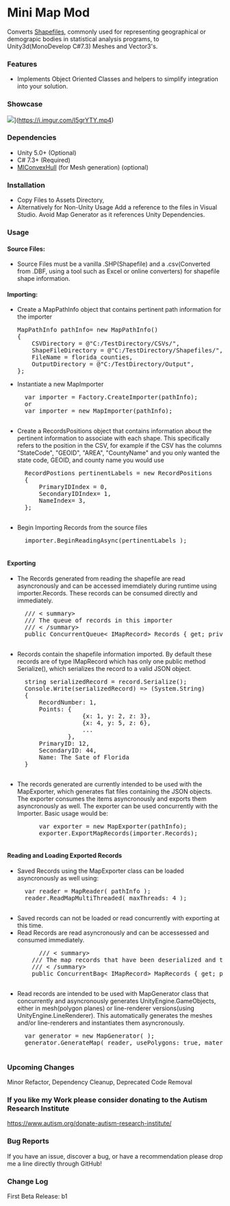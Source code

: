 
# Mini Map Mod
Converts [Shapefiles](https://en.wikipedia.org/wiki/Shapefile), commonly used for representing geographical or demograpic bodies in statistical analysis programs, to Unity3d(MonoDevelop C#7.3) Meshes and Vector3's.

### Features

- Implements Object Oriented Classes and helpers to simplify integration into your solution.

### Showcase

![](https://i.imgur.com/48gVaca.png)](https://i.imgur.com/I5grYTY.mp4)

### Dependencies
- Unity 5.0+ (Optional)
- C# 7.3+ (Required)
- [MIConvexHull](https://github.com/DesignEngrLab/MIConvexHull) (for Mesh generation) (optional)

### Installation
- Copy Files to Assets Directory,
- Alternatively for Non-Unity Usage Add a reference to the files in Visual Studio. Avoid Map Generator as it references Unity Dependencies.

### Usage
#### Source Files:
- Source Files must be a vanilla .SHP(Shapefile) and a .csv(Converted from .DBF, using a tool such as Excel or online converters) for shapefile shape information.
#### Importing:
- Create a MapPathInfo object that contains pertinent path information for the importer
	<pre>MapPathInfo pathInfo= new MapPathInfo()
  {
      CSVDirectory = @"C:/TestDirectory/CSVs/",
      ShapeFileDirectory = @"C:/TestDirectory/Shapefiles/",
      FileName = florida_counties,
      OutputDirectory = @"C:/TestDirectory/Output",
  };</pre>
- Instantiate a new MapImporter
	<pre>
	var importer = Factory.CreateImporter(pathInfo);
	or
	var importer = new MapImporter(pathInfo);
	</pre>
- Create a RecordsPositions object that contains information about the pertinent information to associate with each shape. This specifically refers to the position in the CSV, for example if the CSV has the columns "StateCode", "GEOID", "AREA", "CountyName" and you only wanted the state code, GEOID, and county name you would use
	<pre>
	RecordPostions pertinentLabels = new RecordPositions
	{
		PrimaryIDIndex = 0,
		SecondaryIDIndex= 1,
		NameIndex= 3,
	};
	</pre>
	
- Begin Importing Records from the source files
	<pre>
	importer.BeginReadingAsync(pertinentLabels );
	</pre>
#### Exporting
- The Records generated from reading the shapefile are read asyncronously and can be accessed imemdiately during runtime using importer.Records. These records can be consumed directly and immediately.
	<pre>
	/// < summary>
    /// The queue of records in this importer
    /// < /summary>
    public ConcurrentQueue< IMapRecord> Records { get; private set; }
	</pre>
- Records contain the shapefile information imported. By default these records are of type IMapRecord which has only one public method Serialize(), which serializes the record to a valid JSON object.
	<pre>
	string serializedRecord = record.Serialize();
	Console.Write(serializedRecord) => (System.String)
	{
		RecordNumber: 1,
		Points: {
					{x: 1, y: 2, z: 3},
					{x: 4, y: 5, z: 6},
					...
				},
		PrimaryID: 12,
		SecondaryID: 44,
		Name: The Sate of Florida
	}
	</pre>
- The records generated are currently intended to be used with the MapExporter, which generates flat files containing the JSON objects. The exporter consumes the items asyncronously and exports them asyncronously as well. The exporter can be used concurrently with the Importer.  Basic usage would be:
	<pre>
		var exporter = new MapExporter(pathInfo);
		exporter.ExportMapRecords(importer.Records);
	</pre>

#### Reading and Loading Exported Records
- Saved Records using the MapExporter class can be loaded asyncronously as well using:
	<pre>
	var reader = MapReader( pathInfo );
	reader.ReadMapMultiThreaded( maxThreads: 4 );
	</pre>
- Saved records can not be loaded or read concurrently with exporting at this time.
- Read Records are read asyncronously and can be accessessed and consumed immediately.
	<pre>
		/// < summary>
      /// The map records that have been deserialized and that are ready for use. Thread safe.
      /// < /summary>
      public ConcurrentBag< IMapRecord> MapRecords { get; private set; } = new ConcurrentBag<IMapRecord>();
	</pre>
- Read records are intended to be used with MapGenerator class that concurrently and asyncronously generates UnityEngine.GameObjects, either in mesh(polygon planes) or line-renderer versions(using UnityEngine.LineRenderer). This automatically generates the meshes and/or line-renderers and instantiates them asyncronously.
	<pre>
	var generator = new MapGenerator( );
	generator.GenerateMap( reader, usePolygons: true, material: default(UnityEngine.Material) );
	</pre>
	
### Upcoming Changes
Minor Refactor, Dependency Cleanup, Deprecated Code Removal

### If you like my Work please consider donating to the Autism Research Institute 
https://www.autism.org/donate-autism-research-institute/

### Bug Reports
If you have an issue, discover a bug, or have a recommendation please drop me a line directly through GitHub!

### Change Log
First Beta Release: b1
